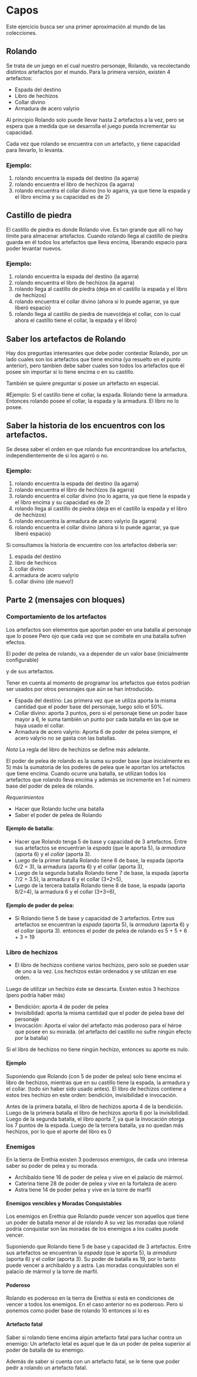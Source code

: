 # Capos

Este ejercicio busca ser una primer aproximación al mundo de las colecciones.


## Rolando

Se trata de un juego en el cual nuestro personaje, Rolando, va recolectando distintos artefactos por el mundo.
Para la primera versión, existen 4 artefactos:

- Espada del destino
- Libro de hechizos 
- Collar divino
- Armadura de acero valyrio

Al principio Rolando solo puede llevar hasta 2 artefactos a la vez, 
pero se espera que a medida que se desarrolla el juego pueda incrementar 
su capacidad.

Cada vez que rolando se encuentra con un artefacto, y tiene capacidad para llevarlo, lo levanta. 

### Ejemplo:
 1. rolando encuentra la espada del destino (la agarra)
 2. rolando encuentra el libro de hechizos (la agarra)
 3. rolando encuentra el collar divino (no lo agarra, ya que tiene la espada y el libro encima y su capacidad es de 2)

## Castillo de piedra

El castillo de piedra es donde Rolando vive. Es tan grande que allí no hay límite 
para almacenar artefactos.
Cuando rolando llega al castillo de piedra guarda en él todos los artefactos que lleva encima, 
liberando espacio para poder levantar nuevos. 

### Ejemplo:
 1. rolando encuentra la espada del destino (la agarra)
 2. rolando encuentra el libro de hechizos (la agarra)
 3. rolando llega al castillo de piedra (deja en el castillo la espada y el libro de hechizos)
 4. rolando encuentra el collar divino (ahora si lo puede agarrar, ya que liberó espacio)
 3. rolando llega al castillo de piedra de nuevo(deja el collar, con lo cual ahora el castillo tiene el collar, la espada y el libro)
 

## Saber los artefactos de Rolando
 Hay dos preguntas interesantes que debe poder contestar Rolando, por un lado cuales son los artefactos que tiene encima 
 (ya resuelto en el punto anterior), pero tambien debe saber cuales son todos los artefactos que él posee 
 sin importar si lo tiene encima o en su castillo.
 
 También se quiere preguntar si posee un artefacto en especial.
 
#Ejemplo: 
	Si el castillo tiene el collar, la espada. Rolando tiene la armadura. 
	Entonces rolando posee el collar, la espada y la armadura.
	El libro no lo posee.
 
## Saber la historia de los encuentros con los artefactos.
 
 Se desea saber el orden en que rolando fue encontrandose los artefactos, independientemente de si los agarró o no.
 
### Ejemplo:
 
 1. rolando encuentra la espada del destino (la agarra)
 2. rolando encuentra el libro de hechizos (la agarra)
 3. rolando encuentra el collar divino (no lo agarra, ya que tiene la espada y el libro encima y su capacidad es de 2)
 4. rolando llega al castillo de piedra (deja en el castillo la espada y el libro de hechizos)
 5. rolando encuentra la armadura de acero valyrio (la agarra)
 6. rolando encuentra el collar divino (ahora si lo puede agarrar, ya que liberó espacio)
 
Si consultamos la historia de encuentro con los artefactos debería ser:
 1. espada del destino 
 2. libro de hechicos
 3. collar divino
 4. armadura de acero valyrio
 5. collar divino (de nuevo!)
 
## Parte 2 (mensajes con bloques) 

### Comportamiento de los artefactos

Los artefactos son elementos que aportan poder en una batalla al personaje que lo posee
Pero ojo que cada vez que se combate en una batalla sufren efectos. 

El poder de pelea
de rolando, va a depender de un valor base (inicialmente configurable)
 
y de sus artefactos.

 Tener en cuenta al momento de programar los artefactos que éstos podrían ser
usados por otros personajes que aún se han introducido.
  
- Espada del destino: Las primera vez que se utiliza aporta la misma cantidad que el poder base del personaje, 
luego sólo el 50%. 
- Collar divino: aporta 3 puntos, pero si el personaje tiene un poder base mayor a 6,
 le suma también un punto por cada batalla en las que se haya usado el collar.
- Armadura de acero valyrio: Aporta 6 de poder de pelea siempre, el acero valyrio no se gasta con las batallas.

_Nota_ La regla del libro de hechizos se define más adelante.

El poder de pelea de rolando es la suma su poder base (que inicialmente es 5) más la sumatoria 
de los poderes de pelea que le aportan los artefactos que tiene encima. 
Cuando ocurre una batalla, se utilizan todos los artefactos que rolando lleva encima 
y además se incremente en 1 el número base del poder de pelea de rolando. 

*Requerimientos* 
- Hacer que Rolando luche una batalla
- Saber el poder de pelea de Rolando
 
#### Ejemplo de batalla: 

- Hacer que Rolando tenga 5 de base y capacidad de 3 artefactos. Entre sus artefactos 
se encuentran la *espada* (que le aporta 5), la *armadura* (aporta 6) y el *collar* (aporta 3).
- Luego de la primer batalla Rolando tiene 6 de base, la espada (aporta 6/2 = 3), la armadura (aporta 6) y el collar (aporta 3),   
- Luego de la segunda batalla Rolando tiene 7 de base, la espada (aporta 7/2 = 3.5), la armadura 6 y el collar (3+2=5),   
- Luego de la tercera batalla Rolando tiene 8 de base, la espada (aporta 8/2=4), la armadura 6 y el collar (3+3=6),   
   
#### Ejemplo de poder de pelea: 

- Si Rolando tiene 5 de base y capacidad de 3 artefactos. Entre sus artefactos 
se encuentran la *espada* (aporta 5), la *armadura* (aporta 6) y el *collar* (aporta 3).
entonces el poder de pelea de rolando es 5 + 5 + 6 + 3 = 19


### Libro de hechizos
- El libro de hechizos contiene varios hechizos, pero solo se pueden usar de uno a la vez. 
Los hechizos están ordenados y se utilizan en ese orden.

Luego de utilizar  un hechizo éste se descarta. Existen estos 3 hechizos (pero podría haber más)
  - Bendición: aporta 4 de poder de pelea
  - Invisibilidad: aporta la misma cantidad que el poder de pelea base del personaje
  - Invocación: Aporta el valor del artefacto más poderoso para el héroe que posee en su morada. (el artefacto del castillo no sufre ningún efecto por la batalla)

Si el libro de hechizos no tiene ningún hechizo, entonces su aporte es nulo.


#### Ejemplo

Suponiendo que Rolando (con 5 de poder de pelea) solo tiene encima el libro de hechizos, mientras que en su castillo tiene 
la espada, la armadura y el collar. (todo sin haber sido usado antes).
El libro de hechizos contiene a estos tres hechizo en este orden: bendición, invisibilidad e invocación.

Antes de la primera batalla, el libro de hechizos aporta 4 de la bendición.
Luego de la primera batalla el libro de hechizos aporta 6 por la invisibilidad.
Luego de la segunda batalla, el libro aporta 7, ya que la invocación otorga los 7 puntos de la espada.
Luego de la tercera batalla, ya no quedan más hechizos, por lo que el aporte del libro es 0


### Enemigos

En la tierra de Erethia existen 3 poderosos enemigos, de cada uno interesa saber su poder de pelea 
y su morada.

- Archibaldo tiene 16 de poder de pelea y vive en el palacio de mármol. 
- Caterina tiene 28 de poder de pelea y vive en la fortaleza de acero
- Astra tiene 14 de poder pelea y vive en la torre de marfil

#### Enemigos vencibles y Moradas Conquistables
Los enemigos en Erethia que Rolando puede vencer son aquellos que tiene un poder de batalla menor al de rolando
A su vez las moradas que roland podría conquistar son las moradas de los enemigos a los cuales puede vencer.

 
Suponiendo que Rolando tiene 5 de base y capacidad de 3 artefactos. Entre sus artefactos 
se encuentran la *espada* (que le aporta 5), la *armadura* (aporta 6) y el *collar* (aporta 3).
Su poder de batalla es 19, por lo tanto puede vencer a archibaldo y a astra. 
Las moradas conquistables son el palacio de mármol y la torre de marfil.

#### Poderoso

Rolando es poderoso en la tierra de Erethia si está en condiciones de vencer a todos los enemigos.
En el caso anterior no es poderoso. Pero si ponemos como poder base de rolando 10 entonces sí lo es

#### Artefacto fatal

Saber si rolando tiene encima algún artefacto fatal para luchar contra un enemigo: 
Un artefacto letal es aquel que le da un poder de pelea superior al poder 
de batalla de su enemigo.

Además de saber si cuenta con un artefacto fatal, se le tiene que poder pedir a rolando
un artefacto fatal.


  
 






 

